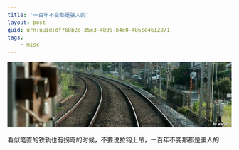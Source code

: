 ```yaml
---
title: '一百年不变都是骗人的'
layout: post
guid: urn:uuid:df768b2c-35e3-4806-b4e0-486ce4612871
tags:
    - misc
---
```


<span class="image-800">![](/media/files/2010/10/19/track.jpg)</span>

看似笔直的铁轨也有拐弯的时候，不要说拉钩上吊，一百年不变那都是骗人的

